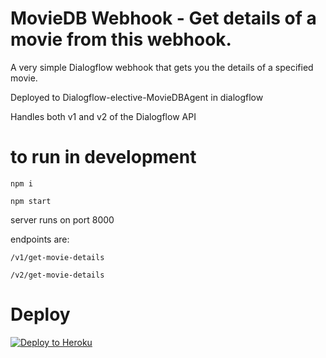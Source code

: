 # MovieDB Webhook - Get details of a movie from this webhook.

A very simple Dialogflow webhook that gets you the details of a specified movie.

Deployed to Dialogflow-elective-MovieDBAgent in dialogflow

Handles both v1 and v2 of the Dialogflow API

# to run in development

`npm i`

`npm start`

server runs on port 8000

endpoints are:

`/v1/get-movie-details`

`/v2/get-movie-details`


# Deploy
[![Deploy to Heroku](https://www.herokucdn.com/deploy/button.svg)](https://heroku.com/deploy)